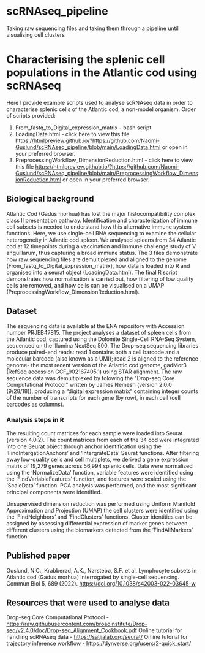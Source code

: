 # scRNAseq_pipeline
Taking raw sequencing files and taking them through a pipeline until visualising cell clusters

# Characterising the splenic cell populations in the Atlantic cod using scRNAseq
Here I provide example scripts used to analyse scRNAseq data in order to characterise splenic cells of the Atlantic cod, a non-model organism.
Order of scripts provided:
1) From_fastq_to_Digital_expression_matrix - bash script
2) LoadingData.html - click here to view this file https://htmlpreview.github.io/?https://github.com/Naomi-Guslund/scRNAseq_pipeline/blob/main/LoadingData.html or open in your preferred browser.
3) PreprocessingWorkflow_DimensionReduction.html - click here to view this file https://htmlpreview.github.io/?https://github.com/Naomi-Guslund/scRNAseq_pipeline/blob/main/PreprocessingWorkflow_DimensionReduction.html or open in your preferred browser.

## Biological background
Atlantic Cod (Gadus morhua) has lost the major histocompatibility complex class II presentation pathway. Identification and characterization of immune cell subsets is needed to understand how this alternative immune system functions. Here, we use single-cell RNA sequencing to examine the cellular heterogeneity in Atlantic cod spleen. We analysed spleens from 34 Atlantic cod at 12 timepoints during a vaccination and immune challenge study of V. anguillarum, thus capturing a broad immune status. The 3 files demonstrate how raw sequencing files are demultiplexed and aligned to the genome (From_fastq_to_Digital_expression_matrix), how data is loaded into R and organised into a seurat object (LoadingData.html). The final R script demonstrates how normalisation is carried out, how filtering of low quality cells are removed, and how cells can be visualised on a UMAP (PreprocessingWorkflow_DimensionReduction.html).

## Dataset
The sequencing data is available at the ENA repository with Accession number PRJEB47815.
The project analyses a dataset of spleen cells from the Atlantic cod, captured using the Dolomite Single-Cell RNA-Seq System, sequenced on the Illumina NextSeq 500. The Drop-seq sequencing libraries produce paired-end reads: read 1 contains both a cell barcode and a molecular barcode (also known as a UMI); read 2 is aligned to the reference genome- the most recent version of the Atlantic cod genome, gadMor3 (RefSeq accession GCF_902167405.1) using STAR alignment. The raw sequence data was demultiplexed by folowing the "Drop-seq Core Computational Protocol" written by James Nemesh (version 2.0.0 (9/28/18)), producing a “digital expression matrix” containing integer counts of the number of transcripts for each gene (by row), in each cell (cell barcodes as columns).

### Analysis steps in R
The resulting count matrices for each sample were loaded into Seurat (version 4.0.2). The count matrices from each of the 34 cod were integrated into one Seurat object through anchor identification using the ‘FindIntergationAnchors’ and ‘IntergrateData’ Seurat functions. After filtering away low-quality cells and cell multiplets, we derived a gene expression matrix of 19,279 genes across 56,994 splenic cells. Data were normalized using the ‘NormalizeData’ function, variable features were identified using the ‘FindVariableFeatures’ function, and features were scaled using the ‘ScaleData’ function. PCA analysis was performed, and the most significant principal components were identified.
 
Unsupervised dimension reduction was performed using Uniform Manifold Approximation and Projection (UMAP) the cell clusters were identified using the ‘FindNeighbors’ and ‘FindClusters’ functions. Cluster identities can be assigned by assessing differential expression of marker genes between different clusters using the biomarkers detected from the ‘FindAllMarkers’ function.

## Published paper
Guslund, N.C., Krabberød, A.K., Nørstebø, S.F. et al. Lymphocyte subsets in Atlantic cod (Gadus morhua) interrogated by single-cell sequencing. Commun Biol 5, 689 (2022). https://doi.org/10.1038/s42003-022-03645-w

## Resources that were used to analyse data 
Drop-seq Core Computational Protocol - https://raw.githubusercontent.com/broadinstitute/Drop-seq/v2.4.0/doc/Drop-seq_Alignment_Cookbook.pdf
Online tutorial for handling scRNAseq data - https://satijalab.org/seurat/
Online tutorial for trajectory inference workflow - https://dynverse.org/users/2-quick_start/
